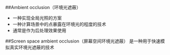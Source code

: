 ##Ambient occlusion（环境光遮蔽）

- 一种实现全局光照的方案
- 一种计算场景中的点暴露在环境光的程度的技术
- 通常是作为后处理效果使用

##Screen space ambient occlusion（屏幕空间环境光遮蔽）
是一种用于快速模拟真实环境光遮蔽的技术
